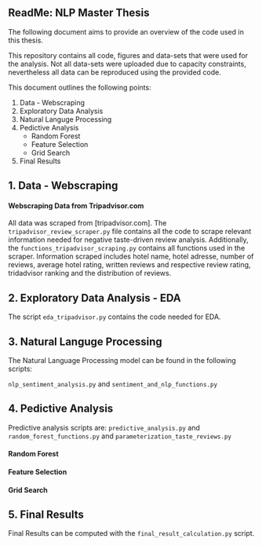 ## ReadMe: NLP Master Thesis

The following document aims to provide an overview of the code used in this thesis.

This repository contains all code, figures and data-sets that were used for the analysis. Not all data-sets were uploaded due to capacity constraints, nevertheless all data can be reproduced using the provided code.

This document outlines the following points:
1. Data - Webscraping
2. Exploratory Data Analysis
3. Natural Languge Processing
4. Pedictive Analysis
   - Random Forest
   - Feature Selection
   - Grid Search
5. Final Results



## 1. Data - Webscraping

#### Webscraping Data from Tripadvisor.com
All data was scraped from [tripadvisor.com]. The ```tripadvisor_review_scraper.py``` file contains all the code to scrape relevant information needed for negative taste-driven review analysis. Additionally, the ```functions_tripadvisor_scraping.py``` contains all functions used in the scraper. Information scraped includes hotel name, hotel adresse, number of reviews, average hotel rating, written reviews and respective review rating, tridadvisor ranking and the distribution of reviews.


## 2. Exploratory Data Analysis - EDA
The script ```eda_tripadvisor.py``` contains the code needed for EDA.

## 3. Natural Languge Processing
The Natural Language Processing model can be found in the following scripts:

```nlp_sentiment_analysis.py``` and ```sentiment_and_nlp_functions.py```



## 4. Pedictive Analysis
Predictive analysis scripts are: ```predictive_analysis.py``` and ```random_forest_functions.py``` and ```parameterization_taste_reviews.py```
#### Random Forest
#### Feature Selection
#### Grid Search

## 5. Final Results
Final Results can be computed with the ```final_result_calculation.py``` script.





